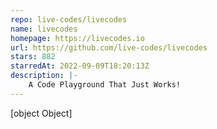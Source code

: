```yaml
---
repo: live-codes/livecodes
name: livecodes
homepage: https://livecodes.io
url: https://github.com/live-codes/livecodes
stars: 882
starredAt: 2022-09-09T18:20:13Z
description: |-
    A Code Playground That Just Works!
---
```


[object Object]

